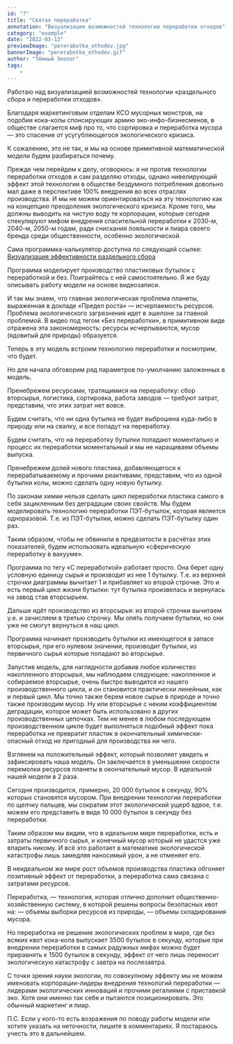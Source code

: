 ```yaml
---
id: "7"
title: "Святая переработка"
annotation: "Визуализация возможностей технологии переработки отходов"
category: "example"
date: "2022-03-13"
previewImage: "pererabotka_othodov.jpg"
bannerImage: "pererabotka_othodov.gif"
author: "Тёмный Эколог"
tags:
    - 
---
```

Работаю над визуализацией возможностей технологии «раздельного сбора и переработки отходов».

Благодаря маркетинговым отделам КСО мусорных монстров, на подобии кока-колы спонсирующих армию эко-инфо-бизнесменов, в обществе слагается миф про то, что сортировка и переработка мусора — это спасение от усугубляющегося экологического кризиса.

К сожалению, это не так, и мы на основе примитивной математической модели будем разбираться почему.

Прежде чем перейдем к делу, оговорюсь: я не против технологии переработки отходов и сам разделяю отходы, однако нивелирующий эффект этой технологии в обществе бездумного потребления довольно мал даже в перспективе 100% внедрения во всех отраслях производства. И мы не можем ориентироваться на эту технологию как на концепцию преодоления экологического кризиса. Кроме того, мы должны выводить на чистую воду те корпорации, которые сегодня спекулируют мифом внедрения спасительной переработки к 2030-м, 2040-м, 2050-м годам, ради снискания лояльности и пиара своего бренда среди общественности, особенно экологической.

Сама программка-калькулятор доступна по следующей ссылке:
[Визуализация эффективности раздельного сбора](https://clck.ru/Rzzii)


Программа моделирует производство пластиковых бутылок с переработкой и без. Поиграйтесь с ней самостоятельно. Я же буду описывать работу модели на основе видеозаписи.

И так мы знаем, что главная экологическая проблема планеты, выраженная в докладе «Предел роста» — исчерпаемость ресурсов. Проблема экологического загрязнения идет в эшелоне за главной проблемой. В видео под тегом «Без переработки», в примитивном виде отражена эта закономерность: ресурсы исчерпываются, мусор (ядовитый для природы) образуется.

Теперь в эту модель встроим технологию переработки и посмотрим, что будет.

Но для начала обговорим ряд параметров по-умолчанию заложенных в модель.

Пренебрежем ресурсами, тратящимися на переработку: сбор вторсырья, логистика, сортировка, работа заводов — требуют затрат, представим, что этих затрат нет вовсе.

Будем считать, что ни одна бутылка не будет выброшена куда-либо в природу или на свалку, и все попадут на переработку.

Будем считать, что на переработку бутылки попадают моментально и процесс их переработки моментальный и мы не наращиваем объемы выпуска.

Пренебрежем долей нового пластика, добавляющегося к перерабатываемому и прочими реактивами, представим, что из одной бутылки колы, можно сделать одну новую бутылку.

По законам химии нельзя сделать цикл переработки пластика самого в себя зацикленным без деградации своих свойств. Мы будем моделировать технологию переработки ПЭТ-бутылок, которая является одноразовой. Т.е. из ПЭТ-бутылки, можно сделать ПЭТ-бутылку один раз.

Таким образом, чтобы не обвинили в предвзятости в расчётах этих показателей, будем использовать идеальную «сферическую переработку в вакууме».

Программа по тегу «С переработкой» работает просто. Она берет одну условную единицу сырья и производит из нее 1 бутылку. Т.е. из верхней строчки диаграммы вычитает 1 и прибавляет ко второй строчке. Это и есть первый цикл жизни бутылки: тут бутылка произвелась и вернулась на завод став вторсырьем.

Дальше идёт производство из вторсырья: из второй строчки вычитаем у.е. и зачисляем в третью строчку. Мы опять получаем бутылки, но они уже не смогут вернуться в наш цикл.

Программа начинает производить бутылки из имеющегося в запасе вторсырья, при его нулевом значении, производит бутылки, из первичного сырья которые попадают во вторсырье.

Запустив модель, для наглядности добавив любое количество накопленного вторсырья, мы наблюдаем следующее: накопленное и собираемое вторсырье, очень быстро выводится из нашего производственного цикла, и он становится практически линейным, как и первый цикл. Мы точно также берем новое сырье в природе и точно также производим мусор. Ну или вторсырье с неким коэффициентом деградации, которое может быть использовано в других производственных цепочках. Тем не менее в любом последующем производственном цикле будет выполняться подобный эффект пока переработка не превратит пластик в окончательный химически-опасный отход не пригодный для производства ни чего.

Взглянем на положительный эффект, который позволяет увидеть и зафиксировать наша модель. Он заключается в уменьшении скорости перемолки ресурсов планеты в окончательный мусор. В идеальной нашей модели в 2 раза.

Сегодня производится, примерно, 20 000 бутылок в секунду, 90% которых становятся мусором. При внедрении технологии переработки по щелчку пальцев, мы сократим этот экологический ущерб вдвое, т.е. можем его представить в виде 10 000 бутылок в секунду без переработки.

Таким образом мы видим, что в идеальном мире переработки, есть и затраты первичного сырья, и конечный мусор который не удастся уже впарить никому. И всё это работает в математике экологической катастрофы лишь замедляя наносимый урон, а не отменяет его.

В неидеальном же мире рост объемов производства пластика обгоняет позитивный эффект от переработки, а переработка сама связана с затратами ресурсов.

Переработка, — технология, которая отлично дополнит общественно-хозяйственную систему, в которой решены вопросы безопасных квот на:
— объемы выборки ресурсов из природы,
— объемы складирования мусора.

Но переработка не решение экологических проблем в мире, где без всяких квот кока-кола выпускает 3500 бутылок в секунду, которые при внедрении переработки в самых радужных мифах можно будет приравнять к 1500 бутылок в секунду, эффект от чего лишь переносит экологическую катастрофу с завтра на послезавтра.

С точки зрения науки экологии, по совокупному эффекту мы не можем именовать корпорации-лидеры внедрения технологий переработки — лидерами экологических инноваций и прочими регалиями с приставкой эко. Хотя они именно так себя и пытаются позиционировать. Это обычный маркетинг и пиар.

П.С. Если у кого-то есть возражения по поводу работы модели или хотите указать на неточности, пишите в комментариях. Я постараюсь учесть это в дальнейшем.

